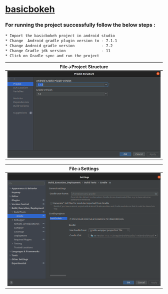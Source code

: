 # <a href="https://github.com/google/basicbokeh" target="_blank">basicbokeh</a>
### For running the project successfully follow the below steps :

    * Import the basicbokeh project in android studio
    * Change  Android gradle plugin version to - 7.1.1
    * Change Android gradle version            - 7.2
    * Change Gradle jdk version                - 11
    * Click on Gradle sync and run the project
    
|   File->Project Structure  | 
|------------|
| ![hnet1](https://raw.githubusercontent.com/anurag1619/solutionImages/main/images/Screenshot%20from%202022-03-10%2016-24-59.png)    |

|   File->Settings  | 
|------------|
| ![hnet1](https://raw.githubusercontent.com/anurag1619/solutionImages/main/images/Screenshot%20from%202022-03-10%2016-30-42.png)    |
